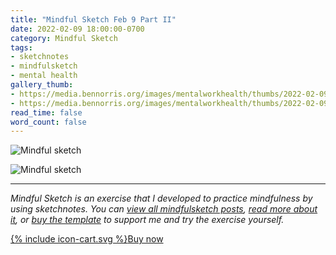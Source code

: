 ```yaml
---
title: "Mindful Sketch Feb 9 Part II"
date: 2022-02-09 18:00:00-0700
category: Mindful Sketch
tags:
- sketchnotes
- mindfulsketch
- mental health
gallery_thumb: 
- https://media.bennorris.org/images/mentalworkhealth/thumbs/2022-02-09-0750-mindfulsketch.jpg
- https://media.bennorris.org/images/mentalworkhealth/thumbs/2022-02-09-1800-mindfulsketch.jpg
read_time: false
word_count: false
---
```


![Mindful sketch](https://media.bennorris.org/images/mentalworkhealth/mindfulsketch/2022-02-09-0750-mindfulsketch.jpg)

![Mindful sketch](https://media.bennorris.org/images/mentalworkhealth/mindfulsketch/2022-02-09-1800-mindfulsketch.jpg)

***

*Mindful Sketch is an exercise that I developed to practice mindfulness by using sketchnotes. You can [view all mindfulsketch posts](/tags/mindfulsketch), [read more about it](/mindful-sketch-template/), or [buy the template](https://bennorris.shop/l/mindfulsketch) to support me and try the exercise yourself.*

<a href="https://bennorris.shop/l/mindfulsketch" class="btn"><span class="icon">{% include icon-cart.svg %}</span>Buy now</a>
